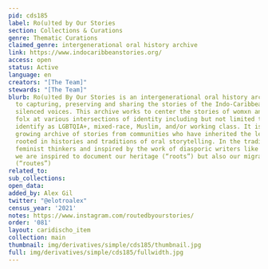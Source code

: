 ```yaml
---
pid: cds185
label: Ro(u)ted by Our Stories
section: Collections & Curations
genre: Thematic Curations
claimed_genre: intergenerational oral history archive
link: https://www.indocaribbeanstories.org/
access: open
status: Active
language: en
creators: "[The Team]"
stewards: "[The Team]"
blurb: Ro(u)ted By Our Stories is an intergenerational oral history archive dedicated
  to capturing, preserving and sharing the stories of the Indo-Caribbean diaspora's
  silenced voices. This archive works to center the stories of womxn and gender expansive
  folx at various intersections of identity including but not limited to those who
  identify as LGBTQIA+, mixed-race, Muslim, and/or working class. It is a living,
  growing archive of stories from communities who have inherited the legacies of indenture,
  rooted in histories and traditions of oral storytelling. In the tradition of Indo-Caribbean
  feminist thinkers and inspired by the work of diasporic writers like Paul Gilroy,
  we are inspired to document our heritage (“roots”) but also our migration stories
  (“routes”)
related_to:
sub_collections:
open_data:
added_by: Alex Gil
twitter: "@elotroalex"
census_year: '2021'
notes: https://www.instagram.com/routedbyourstories/
order: '081'
layout: caridischo_item
collection: main
thumbnail: img/derivatives/simple/cds185/thumbnail.jpg
full: img/derivatives/simple/cds185/fullwidth.jpg
---
```

